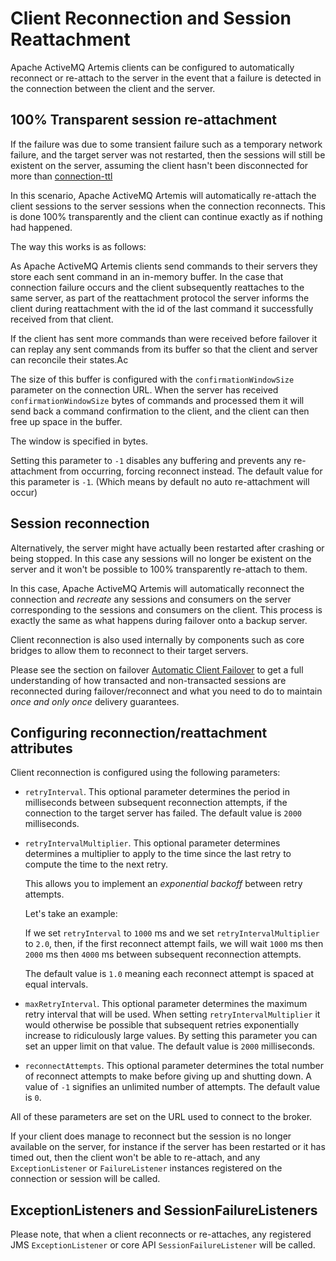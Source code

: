 # Client Reconnection and Session Reattachment

Apache ActiveMQ Artemis clients can be configured to automatically reconnect or
re-attach to the server in the event that a failure is detected in the
connection between the client and the server.

## 100% Transparent session re-attachment

If the failure was due to some transient failure such as a temporary network
failure, and the target server was not restarted, then the sessions will still
be existent on the server, assuming the client hasn't been disconnected for
more than [connection-ttl](connection-ttl.md)

In this scenario, Apache ActiveMQ Artemis will automatically re-attach the
client sessions to the server sessions when the connection reconnects. This is
done 100% transparently and the client can continue exactly as if nothing had
happened.

The way this works is as follows:

As Apache ActiveMQ Artemis clients send commands to their servers they store
each sent command in an in-memory buffer. In the case that connection failure
occurs and the client subsequently reattaches to the same server, as part of
the reattachment protocol the server informs the client during reattachment
with the id of the last command it successfully received from that client.

If the client has sent more commands than were received before failover it can
replay any sent commands from its buffer so that the client and server can
reconcile their states.Ac

The size of this buffer is configured with the `confirmationWindowSize`
parameter on the connection URL. When the server has received
`confirmationWindowSize` bytes of commands and processed them it will send back
a command confirmation to the client, and the client can then free up space in
the buffer.

The window is specified in bytes.

Setting this parameter to `-1` disables any buffering and prevents any
re-attachment from occurring, forcing reconnect instead. The default value for
this parameter is `-1`. (Which means by default no auto re-attachment will
occur)

## Session reconnection

Alternatively, the server might have actually been restarted after crashing or
being stopped. In this case any sessions will no longer be existent on the
server and it won't be possible to 100% transparently re-attach to them.

In this case, Apache ActiveMQ Artemis will automatically reconnect the
connection and *recreate* any sessions and consumers on the server
corresponding to the sessions and consumers on the client. This process is
exactly the same as what happens during failover onto a backup server.

Client reconnection is also used internally by components such as core bridges
to allow them to reconnect to their target servers.

Please see the section on failover [Automatic Client Failover](ha.md) to get a
full understanding of how transacted and non-transacted sessions are
reconnected during failover/reconnect and what you need to do to maintain *once
and only once* delivery guarantees.

## Configuring reconnection/reattachment attributes

Client reconnection is configured using the following parameters:

- `retryInterval`. This optional parameter determines the period in
  milliseconds between subsequent reconnection attempts, if the connection to
  the target server has failed. The default value is `2000` milliseconds.

- `retryIntervalMultiplier`. This optional parameter determines determines a
  multiplier to apply to the time since the last retry to compute the time to
  the next retry.

  This allows you to implement an *exponential backoff* between retry attempts.

  Let's take an example:

  If we set `retryInterval` to `1000` ms and we set `retryIntervalMultiplier`
  to `2.0`, then, if the first reconnect attempt fails, we will wait `1000` ms
  then `2000` ms then `4000` ms between subsequent reconnection attempts.

  The default value is `1.0` meaning each reconnect attempt is spaced at equal
  intervals.

- `maxRetryInterval`. This optional parameter determines the maximum retry
  interval that will be used. When setting `retryIntervalMultiplier` it would
  otherwise be possible that subsequent retries exponentially increase to
  ridiculously large values. By setting this parameter you can set an upper limit
  on that value. The default value is `2000` milliseconds.

- `reconnectAttempts`. This optional parameter determines the total number of
  reconnect attempts to make before giving up and shutting down. A value of
  `-1` signifies an unlimited number of attempts. The default value is `0`.

All of these parameters are set on the URL used to connect to the broker.

If your client does manage to reconnect but the session is no longer available
on the server, for instance if the server has been restarted or it has timed
out, then the client won't be able to re-attach, and any `ExceptionListener` or
`FailureListener` instances registered on the connection or session will be
called.

## ExceptionListeners and SessionFailureListeners

Please note, that when a client reconnects or re-attaches, any registered JMS
`ExceptionListener` or core API `SessionFailureListener` will be called.
